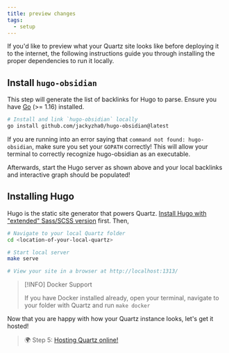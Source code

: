 ```yaml
---
title: preview changes
tags:
  - setup
---
```


If you'd like to preview what your Quartz site looks like before deploying it to the internet, the following
instructions guide you through installing the proper dependencies to run it locally.

## Install `hugo-obsidian`

This step will generate the list of backlinks for Hugo to parse. Ensure you have [Go](https://golang.org/doc/install) (>= 1.16) installed.

````bash
# Install and link `hugo-obsidian` locally
go install github.com/jackyzha0/hugo-obsidian@latest
````

If you are running into an error saying that `command not found: hugo-obsidian`, make sure you set your `GOPATH` correctly! This will allow your terminal to correctly recognize hugo-obsidian as an executable.

Afterwards, start the Hugo server as shown above and your local backlinks and interactive graph should be populated!

## Installing Hugo

Hugo is the static site generator that powers Quartz. [Install Hugo with "extended" Sass/SCSS version](https://gohugo.io/getting-started/installing/) first. Then,

````bash
# Navigate to your local Quartz folder
cd <location-of-your-local-quartz>

# Start local server
make serve

# View your site in a browser at http://localhost:1313/
````

 > 
 > \[!INFO\] Docker Support
 > 
 > If you have Docker installed already, open your terminal, navigate to your folder with Quartz and run `make docker`

Now that you are happy with how your Quartz instance looks, let's get it hosted!

 > 
 > 🌍 Step 5: [Hosting Quartz online!](Hosting.md)
